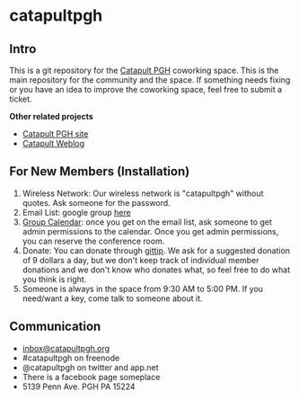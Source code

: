 # catapultpgh

## Intro
This is a git repository for the [Catapult PGH][4] coworking space. This is the main repository for the community and the space. If something needs fixing or you have an idea to improve the coworking space, feel free to submit a ticket.

**Other related projects**

- [Catapult PGH site][1]
- [Catapult Weblog][blog]

## For New Members (Installation)

1. Wireless Network: Our wireless network is "catapultpgh" without quotes. Ask someone for the password.
2. Email List: google group [here][2]
3. [Group Calendar][3]: once you get on the email list, ask someone to get admin permissions to the calendar. Once you get admin permissions, you can reserve the conference room.
4. Donate: You can donate through [gittip][5]. We ask for a suggested donation of 9 dollars a day, but we don't keep track of individual member donations and we don't know who donates what, so feel free to do what you think is right.
5. Someone is always in the space from 9:30 AM to 5:00 PM. If you need/want a key, come talk to someone about it.

## Communication
- inbox@catapultpgh.org
- #catapultpgh on freenode
- @catapultpgh on twitter and app.net
- There is a facebook page someplace
- 5139 Penn Ave. PGH PA 15224

[1]: https://github.com/catapultpgh/catapultpgh-site
[2]: https://groups.google.com/d/forum/catapultpgh
[3]: http://www.google.com/calendar/embed?src=uubi2gppen4ia1dmc0op342pac%40group.calendar.google.com&ctz=America/New_York
[4]: http://catapultpgh.org
[5]: https://www.gittip.com/catapultpgh/
[blog]: https://github.com/catapultpgh/catapultpgh.github.com
